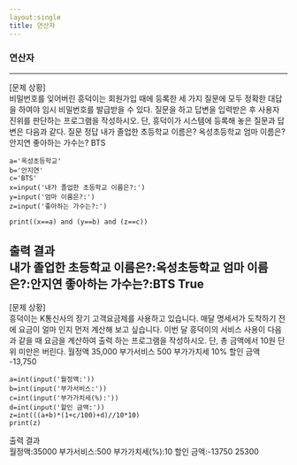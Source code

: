 ```yaml
---
layout:single
title: 연산자
---
```


### 연산자
---
[문제 상황]  
비밀번호를 잊어버린 흥덕이는 회원가입 때에 등록한 세 가지 질문에 모두 정확한 대답을
하여야 임시 비밀번호를 발급받을 수 있다. 질문을 하고 답변을 입력받은 후 사용자 진위를
판단하는 프로그램을 작성하시오. 단, 흥덕이가 시스템에 등록해 놓은 질문과 답변은 다음과
같다. 질문 정답
내가 졸업한 초등학교 이름은? 옥성초등학교
엄마 이름은? 안지연
좋아하는 가수는? BTS
~~~pyhton
a='옥성초등학교'
b='안지연'
c='BTS'
x=input('내가 졸업한 초등학교 이름은?:')
y=input('엄마 이름은?:')
z=input('좋아하는 가수는?:')

print((x==a) and (y==b) and (z==c))
~~~
출력 결과  
내가 졸업한 초등학교 이름은?:옥성초등학교
엄마 이름은?:안지연
좋아하는 가수는?:BTS
True
---
[문제 상황]  
흥덕이는 K통신사의 장기 고객요금제를 사용하고
있습니다. 매달 명세서가 도착하기 전에 요금이 얼마
인지 먼저 계산해 보고 싶습니다. 이번 달 흥덕이의
서비스 사용이 다음과 같을 때 요금을 계산하여 출력
하는 프로그램을 작성하시오. 단, 총 금액에서 10원
단위 미만은 버린다. 월정액 35,000
부가서비스 500
부가가치세 10%
할인 금액 -13,750
~~~pyhton
a=int(input('월정액:'))
b=int(input('부가서비스:'))
c=int(input('부가가치세(%):'))
d=int(input('할인 금액:'))
z=int(((a+b)*(1+c/100)+d)//10*10)
print(z)
~~~
출력 결과  
월정액:35000
부가서비스:500
부가가치세(%):10
할인 금액:-13750
25300
